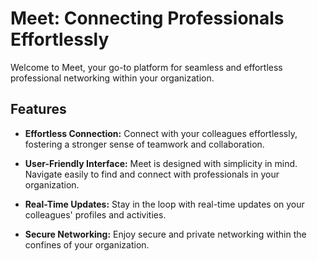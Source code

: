 
# Meet: Connecting Professionals Effortlessly

Welcome to Meet, your go-to platform for seamless and effortless professional networking within your organization.

## Features

- **Effortless Connection:** Connect with your colleagues effortlessly, fostering a stronger sense of teamwork and collaboration.

- **User-Friendly Interface:** Meet is designed with simplicity in mind. Navigate easily to find and connect with professionals in your organization.

- **Real-Time Updates:** Stay in the loop with real-time updates on your colleagues' profiles and activities.

- **Secure Networking:** Enjoy secure and private networking within the confines of your organization.
